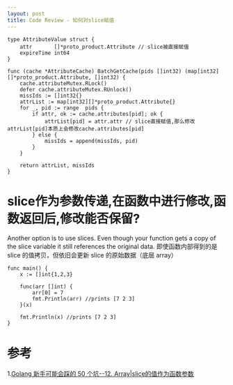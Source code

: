 ```yaml
---
layout: post
title: Code Review - 如何对slice赋值
---
```


````
type AttributeValue struct {
	attr       []*proto_product.Attribute // slice被直接赋值
	expireTime int64
}

func (cache *AttributeCache) BatchGetCache(pids []int32) (map[int32][]*proto_product.Attribute, []int32) {
	cache.attributeMutex.RLock()
	defer cache.attributeMutex.RUnlock()
	missIds := []int32{}
	attrList := map[int32][]*proto_product.Attribute{}
	for _, pid := range  pids {
		if attr, ok := cache.attributes[pid]; ok {
			attrList[pid] = attr.attr // slice直接赋值,那么修改attrList[pid]本质上会修改cache.attributes[pid]
		} else {
			missIds = append(missIds, pid)
		}
	}

	return attrList, missIds
}
````

# slice作为参数传递,在函数中进行修改,函数返回后,修改能否保留?
Another option is to use slices. 
Even though your function gets a copy of the slice variable it still references the original data.
即使函数内部得到的是 slice 的值拷贝，但依旧会更新 slice 的原始数据（底层 array）
```
func main() {  
    x := []int{1,2,3}

    func(arr []int) {
        arr[0] = 7
        fmt.Println(arr) //prints [7 2 3]
    }(x)

    fmt.Println(x) //prints [7 2 3]
}
```

# 参考
1.[Golang 新手可能会踩的 50 个坑--12. Array|slice的值作为函数参数](https://segmentfault.com/a/1190000013739000)